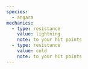 ```yaml
---
species:
  - angara
mechanics:
  - type: resistance
    value: lightning
    note: to your hit points
  - type: resistance
    value: cold
    note: to your hit points
---
```

